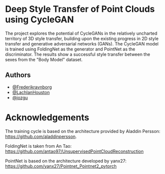 
# Deep Style Transfer of Point Clouds using CycleGAN

The project explores the potential of CycleGANs in the relatively uncharted territory of 3D style transfer, building upon the existing progress in 2D style transfer and generative adversarial networks (GANs). The CycleGAN model is trained using FoldingNet as the generator and PointNet as the discriminator. 
The results show a successful style transfer between the sexes from the "Body Model" dataset.


## Authors

- [@Frederikravnborg](https://github.com/Frederikravnborg)
- [@LachlanHouston](https://github.com/LachlanHouston)
- [@jozgu](https://github.com/jozgu)



# Acknowledgements
The training cycle is based on the architecture provided by Aladdin Persson: https://github.com/aladdinpersson.

FoldingNet is taken from An Tao: https://github.com/antao97/UnsupervisedPointCloudReconstruction

PointNet is based on the architecture developed by yanx27: https://github.com/yanx27/Pointnet_Pointnet2_pytorch
